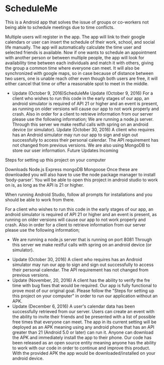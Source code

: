 # ScheduleMe

This is a Android app that solves the issue of groups or co-workers not being able to schedule meetings due to time conflicts.

Multiple users will register in the app. The app will link to their google calendars or user can insert the schedule of their work,
school, and social life manually. The app will automatically calculate the time user and selected friends is available. Now if one wants to schedule an appointment with another person or between multiple people, the app will look for availability time
between each individuals and match it with others, giving the group a common time where everyone can meet. It will also be synchronized
with google maps, so in case because of distance between two users, one is unable reach other even though both users are free, it will
either cancel that time or offer a reasonable spot to meet in the middle.

* Update (October 9, 2016)ScheduleMe
Update (October 9, 2016) For a client who wishes to run this code in the early stages of our app, an android simulator is required of API 21 or higher and an event is present, as running on older versions will cause our app to not work properly and crash. Also in order for a client to retrieve information from our server please use the following information;
We are running a node.js server. Through this server we make restful calls with spring on an android device (or simulator).
Update (October 30, 2016) A client who requires has an Android simulator may run our app to sign and sign out successfully to access their personal calendar. The API requirement has not changed from previous versions. We are also using MongoDB to store our user information.
Future Updates Incoming




Steps for setting up this project on your computer


Downloads
Node.js
Express
mongoDB
Mongoose
Once these are downloaded you will also have to use the node package manager to install ‘body-parser’. You will be able to open this project in android studio to work on is, as long as the API is 21 or higher.


When running Android Studio, follow all prompts for installations and you should be able to work from there.

For a client who wishes to run this code in the early stages of our app, an android simulator is required of API 21 or higher and an event is present, as running on older versions will cause our app to not work properly and crash.  Also in order for a client to retrieve information from our server please use the following information; 
  - We are running a node.js server that is running on port 8081 
Through this server we make restful calls with spring on an android device (or simulator).
* Update (October 30, 2016)
A client who requires has an Android simulator may run our app to sign and sign out successfully to access their personal calendar.  The API requirement has not changed from previous versions.
* Update (November, 20, 2016)
A client has the ability to verify the fre time with bug fixes that would be required.  Our app is fully functional to prove most of our original goal.  Please follow the "Steps for setting up this project on your computer" in order to run our application without an APK.
* Update (December 6, 2016)
A user's calendar data has been successfully retrieved from our server. Users can create an event with the ability to invite their friends and be presented with a list of possible free times that everyone can meet. The app in its current setting will be deployed as an APK meaning using any android phone that has an API greater than 21 (Android 5.0 or later) can run it. Anyone can download the APK and immediately install the app to their phone.  Our code has been released as an open source entity meaning anyone has the ability to work with our code in order to continue and improve this product.  With the provided APK the app would be downloaded/installed on your android device.  
